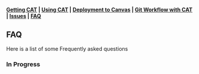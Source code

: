 #### [Getting CAT](getting-started.md) | [Using CAT](using-cat.md) | [Deployment to Canvas](deployments.md) | [Git Workflow with CAT](git-workflow.md) | [Issues](cat-issues.md) | [FAQ](faq.md)
## FAQ

Here is a list of some Frequently asked questions

### In Progress